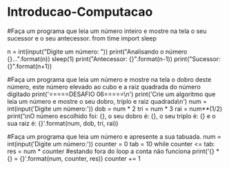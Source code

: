 # Introducao-Computacao

#Faça um programa que leia um número inteiro e mostre na tela o seu sucessor e o seu antecessor.
from time import sleep

n = int(input("Digite um número: "))
print("Analisando o número {}...".format(n))
sleep(1)
print("Antecessor: {}".format(n-1))
print("Sucessor: {}".format(n+1))


#Faça um programa que leia um número e mostre na tela o dobro deste número, este número elevado ao cubo e a raiz quadrada do número digitado
print('=====DESAFIO 06=====\n')
print('Crie um algoritmo que leia um número e mostre o seu dobro, triplo e raiz quadrada\n')
num = int(input('Digite um número:'))
dob = num * 2
tri = num * 3
rai = num**(1/2)
print('\nO número escolhido foi: {}, o seu dobro é: {}, o seu triplo é: {} e o sua raiz é: {}'.format(num, dob, tri, rai))

#Faça um programa que leia um número e apresente a sua tabuada.
num = int(input('Digite um número:'))
counter = 0
tab = 10
while counter <= tab:
    res = num * counter #estando fora do loop a conta não funciona
    print('{} * {} = {}'.format(num, counter, res))
    counter += 1
